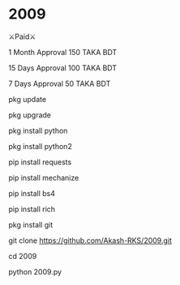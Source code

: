 # 2009

⚔️Paid⚔️

1 Month Approval 150 TAKA BDT

15 Days Approval 100 TAKA BDT

7 Days Approval 50 TAKA BDT

pkg update

pkg upgrade

pkg install python

pkg install python2

pip install requests

pip install mechanize

pip install bs4

pip install rich

pkg install git

git clone https://github.com/Akash-RKS/2009.git

cd 2009

python 2009.py
